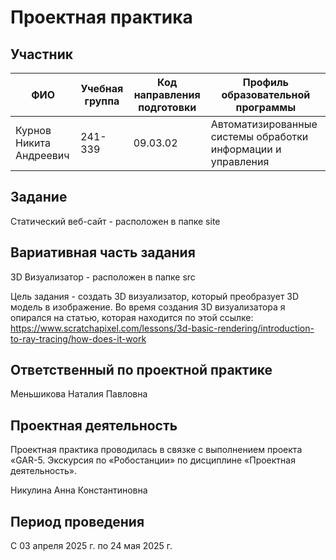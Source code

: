 # Проектная практика
## Участник
| ФИО | Учебная группа | Код направления подготовки | Профиль образовательной программы |
| - | - | - | - |
| Курнов Никита Андреевич | 241-339 | 09.03.02 | Автоматизированные системы обработки информации и управления |
## Задание
Статический веб-сайт - расположен в папке site
## Вариативная часть задания
3D Визуализатор - расположен в папке src

Цель задания - создать 3D визуализатор, который преобразует 3D модель в изображение. Во время создания 3D визуализатора я опирался на статью, которая находится по этой ссылке: https://www.scratchapixel.com/lessons/3d-basic-rendering/introduction-to-ray-tracing/how-does-it-work
## Ответственный по проектной практике
Меньшикова Наталия Павловна
## Проектная деятельность
Проектная практика проводилась в связке с выполнением проекта «GAR-5. Экскурсия по «Робостанции» по дисциплине «Проектная деятельность».

Никулина Анна Константиновна
## Период проведения
С 03 апреля 2025 г. по 24 мая 2025 г.

